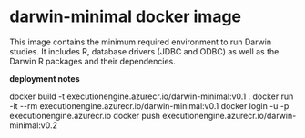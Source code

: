 # darwin-minimal docker image

This image contains the minimum required environment to run Darwin studies.
It includes R, database drivers (JDBC and ODBC) as well as the Darwin R packages and their dependencies.

**deployment notes**

docker build -t executionengine.azurecr.io/darwin-minimal:v0.1 .
docker run -it --rm executionengine.azurecr.io/darwin-minimal:v0.1 
docker login -u <user> -p <password> executionengine.azurecr.io
docker push executionengine.azurecr.io/darwin-minimal:v0.2


